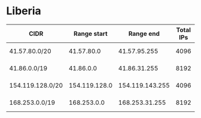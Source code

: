 # Liberia

CIDR               | Range start     | Range end       | Total IPs  | Assign date | Owner
------------------ | --------------- | --------------- | ---------- | ----------- | -----
41.57.80.0/20      | 41.57.80.0      | 41.57.95.255    | 4096       | 2012-01-18  | 
41.86.0.0/19       | 41.86.0.0       | 41.86.31.255    | 8192       | 2010-04-16  | 
154.119.128.0/20   | 154.119.128.0   | 154.119.143.255 | 4096       | 2014-07-30  | 
168.253.0.0/19     | 168.253.0.0     | 168.253.31.255  | 8192       | 2015-05-18  | 
